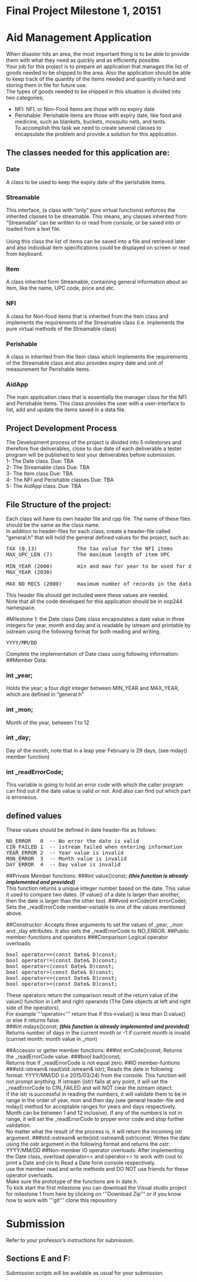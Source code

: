 # Final Project Milestone 1, 20151
# Aid Management Application
When disaster hits an area, the most important thing is to be able to provide them with what they need as quickly and as efficiently possible.<br />
Your job for this project is to prepare an application that manages the list of goods needed to be shipped to the area. Also the application should be able to keep track of the quantity of the items needed and quantity in hand and storing them in file for future use.<br />
The types of goods needed to be shipped in this situation is divided into two categories; 
* NFI: NFI, or Non-Food Items are those with no expiry date
* Perishable: Perishable items are those with expiry date, like food and medicine, such as blankets, buckets, mosquito nets, and tents. <br />
To accomplish this task we need to create several classes to encapsulate the problem and provide a solution for this application. <br />

## The classes needed for this application are:
### Date
A class to be used to keep the expiry date of the perishable items. 

### Streamable
 This interface, (a class with “only” pure virtual functions) enforces the inherited classes to be streamable. This means, any classes inherited from “Streamable” can be written to or read from console, or be saved into or loaded from a text file.<br />   
Using this class the list of items can be saved into a file and retrieved later and also individual item specifications could be displayed on screen or read from keyboard. 
### Item
A class inherited form Streamable, containing general information about an item, like the name, UPC code, price and etc.
### NFI
A class for Non-food items that is inherited from the Item class and implements the requirements of the Streamable class (i.e. implements the pure virtual methods of the Streamable class)

### Perishable
A class in inherited from the Item class which implements the requirements of the Streamable class and also provides expiry date and unit of measurement for Perishable items.
### AidApp
The main application class that is essentially the manager class for the NFI and Perishable items. This class provides the user with a user-interface to list, add and update the items saved in a data file.
## Project Development Process
The Development process of the project is divided into 5 milestones and therefore five deliverables, close to due date of each deliverable a tester program will be published to test your deliverables before submission. <br />
1- The Date class.   Due: TBA<br />
2- The Streamable class    Due: TBA<br />
3- The Item class   Due: TBA<br />
4- The NFI and Perishable classes   Due: TBA<br />
5- The AidApp class.    Due: TBA<br />
## File Structure of the project:
Each class will have its own header file and cpp file.  The name of these files should be the same as the class name. <br />
In addition to header-files for each class, create a header-file called “general.h” that will hold the general defined values for the project, such as:<br />
<pre>
TAX (0.13)             The tax value for the NFI items
MAX_UPC_LEN (7)        The maximum length of item UPC

MIN_YEAR (2000)        min and max for year to be used for date validation
MAX_YEAR (2030)

MAX_NO_RECS (2000)     maximum number of records in the data file. 
</pre>
This header file should get included were these values are needed. <br />
Note that all the code developed for this application should be in oop244 namespace. <br />

#Milestone 1: the Date class
Date class encapsulates a date value in three integers for year, month and day and is readable by istream and printable by ostream using the following format for both reading and writing.
<pre>
YYYY/MM/DD
</pre>
Complete the implementation of Date class using following information:
##Member Data:
### int _year;   
Holds the year; a four digit integer between MIN_YEAR and MAX_YEAR, which are defined in “general.h”
### int _mon;
Month of the year, between 1 to 12
### int _day;
Day of the month, note that in a leap year February is 29 days, (see mday() member function) 
### int _readErrorCode;
This variable is going to hold an error code with which the caller program can find out if the date value is valid or not. And also can find out which part is erroneous.<br />
## defined values
These values should be defined in date header-file as follows:
<pre>
NO_ERROR   0  -- No error the date is valid
CIN_FAILED 1  -- istream failed when entering information
YEAR_ERROR 2  -- Year value is invalid
MON_ERROR  3  -- Month value is invalid
DAY_ERROR  4  -- Day value is invalid
</pre>
##Private Member functions:
###int value()const; 
***(this function is already implemented and provided)***<br />
This function returns a unique integer number based on the date. This value it used to compare two dates. (If value() of a date is larger than another, then the date is larger than the other too). 
###void errCode(int errorCode);
Sets the _readErrorCode member-variable to one of the values mentioned above.

##Constructor:
Accepts three arguments to set the values of _year, _mon and _day attributes. It also sets the _readErrorCode to NO_ERROR.
##Public member-functions and operators
###Comparison Logical operator overloads: 
<pre>
bool operator==(const Date& D)const;
bool operator!=(const Date& D)const;
bool operator&lt;(const Date& D)const;
bool operator&gt;(const Date& D)const;
bool operator&lt;=(const Date& D)const;
bool operator&gt;=(const Date& D)const;
</pre>
These operators return the comparison result of the return value of the value() function in Left and right operands (The Date objects at left and right side of the operators).<br />
For example '''operator<''' return true if this->value() is less than D.value() or else it returns false.<br /> 
###int mdays()const; 
***(this function is already implemented and provided)***<br />
Returns number of days in the current month or -1 if current month is invalid (currnet month: month value in _mon) 

##Accessor or getter member functions:
###int errCode()const;
	Returns the _readErrorCode value.
###bool bad()const;   
	Returns true if _readErrorCode is not equal zero. 
##IO member-funtions
###std::istream& read(std::istream& istr);
Reads the date in following format: YYYY/MM/DD (i.e 2015/03/24) from the console. This function will not prompt anything. If istream (istr) fails at any point, it will set the _readErrorCode to CIN_FAILED and will NOT clear the istream object.<br />
if the istr is successful in reading the numbers, it will validate them to be in range in the order of year, mon and then day.(see general header-file and mday() method for acceptable ranges for years and days respectively. Month can be between 1 and 12 inclusive). If any of the numbers is not in range, it will set the _readErrorCode to proper error code and stop further validation. <br />
No matter what the result of the process is, it will return the incoming istr argument. 
###std::ostream& write(std::ostream& ostr)const;
Writes the date using the ostr argument in the following format and returns the ostr: YYYY/MM/DD
##Non-member IO operator overloads:
After implementing the Date class, overload operator<< and operator>> to work with cout to print a Date and cin to Read a Date form console respectively. <br />
use the member read and write methods and DO NOT use friends for these operator overloads. <br />
Make sure the prototype of the functions are in date.h.<br />
To kick start the first milestone you can download the Visual studio project for milestone 1 from here by clicking on '''Download Zip''' or if you know how to work with '''git''' clone this reposotory
# Submission
Refer to your professor’s instructions for submission.
## Sections E and F:
Submission scripts will be available as usual for your submission.
